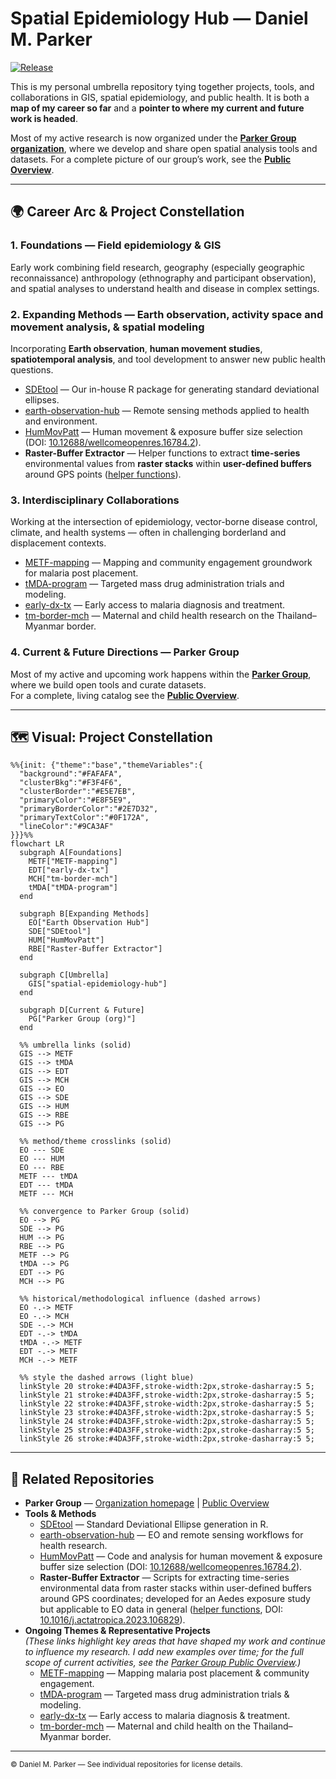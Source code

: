 # Spatial Epidemiology Hub — Daniel M. Parker

[![Release](https://img.shields.io/github/v/release/DMParker1/spatial-epidemiology-hub)](../../releases)

This is my personal umbrella repository tying together projects, tools, and collaborations in GIS, spatial epidemiology, and public health. It is both a **map of my career so far** and a **pointer to where my current and future work is headed**.

Most of my active research is now organized under the [**Parker Group organization**](https://github.com/parker-group), where we develop and share open spatial analysis tools and datasets. For a complete picture of our group’s work, see the [**Public Overview**](https://github.com/parker-group/public-overview).

---

## 🌍 Career Arc & Project Constellation

### 1. **Foundations** — Field epidemiology & GIS
Early work combining field research, geography (especially geographic reconnaissance) anthropology (ethnography and participant observation), and spatial analyses to understand health and disease in complex settings.

### 2. **Expanding Methods** — Earth observation, activity space and movement analysis, & spatial modeling
Incorporating **Earth observation**, **human movement studies**, **spatiotemporal analysis**, and tool development to answer new public health questions.

- [SDEtool](https://github.com/parker-group/SDEtool) — Our in-house R package for generating standard deviational ellipses.  
- [earth-observation-hub](https://github.com/DMParker1/earth-observation-hub) — Remote sensing methods applied to health and environment.  
- [HumMovPatt](https://github.com/SaiTheinThanTun/HumMovPatt) — Human movement & exposure buffer size selection (DOI: [10.12688/wellcomeopenres.16784.2](https://doi.org/10.12688/wellcomeopenres.16784.2)).  
- **Raster-Buffer Extractor** — Helper functions to extract **time-series** environmental values from **raster stacks** within **user-defined buffers** around GPS points ([helper functions](https://github.com/CatalinaMedina/aedes-serology/tree/main/helper-functions)).

### 3. **Interdisciplinary Collaborations**
Working at the intersection of epidemiology, vector-borne disease control, climate, and health systems — often in challenging borderland and displacement contexts.

- [METF-mapping](https://github.com/DMParker1/METF-mapping) — Mapping and community engagement groundwork for malaria post placement.  
- [tMDA-program](https://github.com/DMParker1/tmda-program) — Targeted mass drug administration trials and modeling.  
- [early-dx-tx](https://github.com/DMParker1/early-dx-tx) — Early access to malaria diagnosis and treatment.  
- [tm-border-mch](https://github.com/DMParker1/tm-border-mch) — Maternal and child health research on the Thailand–Myanmar border.

### 4. **Current & Future Directions** — Parker Group
Most of my active and upcoming work happens within the **[Parker Group](https://github.com/parker-group)**, where we build open tools and curate datasets.  
For a complete, living catalog see the **[Public Overview](https://github.com/parker-group/public-overview)**.

---

## 🗺 Visual: Project Constellation

```mermaid
%%{init: {"theme":"base","themeVariables":{
  "background":"#FAFAFA",
  "clusterBkg":"#F3F4F6",
  "clusterBorder":"#E5E7EB",
  "primaryColor":"#E8F5E9",
  "primaryBorderColor":"#2E7D32",
  "primaryTextColor":"#0F172A",
  "lineColor":"#9CA3AF"
}}}%%
flowchart LR
  subgraph A[Foundations]
    METF["METF-mapping"]
    EDT["early-dx-tx"]
    MCH["tm-border-mch"]
    tMDA["tMDA-program"]
  end

  subgraph B[Expanding Methods]
    EO["Earth Observation Hub"]
    SDE["SDEtool"]
    HUM["HumMovPatt"]
    RBE["Raster-Buffer Extractor"]
  end

  subgraph C[Umbrella]
    GIS["spatial-epidemiology-hub"]
  end

  subgraph D[Current & Future]
    PG["Parker Group (org)"]
  end

  %% umbrella links (solid)
  GIS --> METF
  GIS --> tMDA
  GIS --> EDT
  GIS --> MCH
  GIS --> EO
  GIS --> SDE
  GIS --> HUM
  GIS --> RBE
  GIS --> PG

  %% method/theme crosslinks (solid)
  EO --- SDE
  EO --- HUM
  EO --- RBE
  METF --- tMDA
  EDT --- tMDA
  METF --- MCH

  %% convergence to Parker Group (solid)
  EO --> PG
  SDE --> PG
  HUM --> PG
  RBE --> PG
  METF --> PG
  tMDA --> PG
  EDT --> PG
  MCH --> PG

  %% historical/methodological influence (dashed arrows)
  EO -.-> METF
  EO -.-> MCH
  SDE -.-> MCH
  EDT -.-> tMDA
  tMDA -.-> METF
  EDT -.-> METF
  MCH -.-> METF

  %% style the dashed arrows (light blue)
  linkStyle 20 stroke:#4DA3FF,stroke-width:2px,stroke-dasharray:5 5;
  linkStyle 21 stroke:#4DA3FF,stroke-width:2px,stroke-dasharray:5 5;
  linkStyle 22 stroke:#4DA3FF,stroke-width:2px,stroke-dasharray:5 5;
  linkStyle 23 stroke:#4DA3FF,stroke-width:2px,stroke-dasharray:5 5;
  linkStyle 24 stroke:#4DA3FF,stroke-width:2px,stroke-dasharray:5 5;
  linkStyle 25 stroke:#4DA3FF,stroke-width:2px,stroke-dasharray:5 5;
  linkStyle 26 stroke:#4DA3FF,stroke-width:2px,stroke-dasharray:5 5;

```

---

## 🔗 Related Repositories

- **Parker Group** — [Organization homepage](https://github.com/parker-group) | [Public Overview](https://github.com/parker-group/public-overview)  
- **Tools & Methods**  
  - [SDEtool](https://github.com/parker-group/SDEtool) — Standard Deviational Ellipse generation in R.  
  - [earth-observation-hub](https://github.com/DMParker1/earth-observation-hub) — EO and remote sensing workflows for health research.  
  - [HumMovPatt](https://github.com/SaiTheinThanTun/HumMovPatt) — Code and analysis for human movement & exposure buffer size selection (DOI: [10.12688/wellcomeopenres.16784.2](https://doi.org/10.12688/wellcomeopenres.16784.2)).  
  - **Raster-Buffer Extractor** — Scripts for extracting time-series environmental data from raster stacks within user-defined buffers around GPS coordinates; developed for an Aedes exposure study but applicable to EO data in general ([helper functions](https://github.com/CatalinaMedina/aedes-serology/tree/main/helper-functions), DOI: [10.1016/j.actatropica.2023.106829](https://doi.org/10.1016/j.actatropica.2023.106829)).  
- **Ongoing Themes & Representative Projects**  
  *(These links highlight key areas that have shaped my work and continue to influence my research. I add new examples over time; for the full scope of current activities, see the [Parker Group Public Overview](https://github.com/parker-group/public-overview).)*  
  - [METF-mapping](https://github.com/DMParker1/METF-mapping) — Mapping malaria post placement & community engagement.  
  - [tMDA-program](https://github.com/DMParker1/tmda-program) — Targeted mass drug administration trials & modeling.  
  - [early-dx-tx](https://github.com/DMParker1/early-dx-tx) — Early access to malaria diagnosis & treatment.  
  - [tm-border-mch](https://github.com/DMParker1/tm-border-mch) — Maternal and child health on the Thailand–Myanmar border.

---

<sub>© Daniel M. Parker — See individual repositories for license details.</sub>
